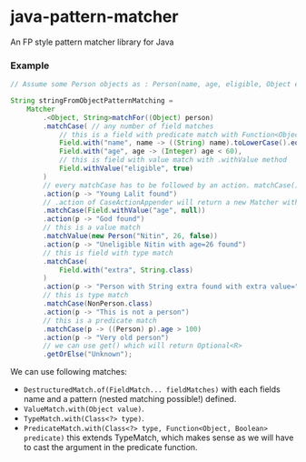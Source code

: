
# java-pattern-matcher
An FP style pattern matcher library for Java

### Example
```java
// Assume some Person objects as : Person(name, age, eligible, Object extra)

String stringFromObjectPatternMatching = 
    Matcher
        .<Object, String>matchFor((Object) person)
        .matchCase( // any number of field matches
            // this is a field with predicate match with Function<Object, Boolean> passed
            Field.with("name", name -> ((String) name).toLowerCase().equals("lalit")),
            Field.with("age", age -> (Integer) age < 60),
            // this is field with value match with .withValue method
            Field.withValue("eligible", true)
        )
        // every matchCase has to be followed by an action. matchCase() returns an instance of CaseActionAppender
        .action(p -> "Young Lalit found")
        // .action of CaseActionAppender will return a new Matcher with appended action
        .matchCase(Field.withValue("age", null))
        .action(p -> "God found")
        // this is a value match
        .matchValue(new Person("Nitin", 26, false))
        .action(p -> "Uneligible Nitin with age=26 found")
        // this is field with type match
        .matchCase(
            Field.with("extra", String.class)
        )
        .action(p -> "Person with String extra found with extra value=" + ((Person) p).extra)
        // this is type match
        .matchCase(NonPerson.class)
        .action(p -> "This is not a person")
        // this is a predicate match
        .matchCase(p -> ((Person) p).age > 100)
        .action(p -> "Very old person")
        // we can use get() which will return Optional<R>
        .getOrElse("Unknown");
```

We can use following matches:
* `DestructuredMatch.of(FieldMatch... fieldMatches)` with each fields name and a pattern (nested matching possible!) defined.
* `ValueMatch.with(Object value)`.
* `TypeMatch.with(Class<?> type)`.
* `PredicateMatch.with(Class<?> type, Function<Object, Boolean> predicate)` this extends TypeMatch, which makes sense as we will have to cast the argument in the predicate function.
